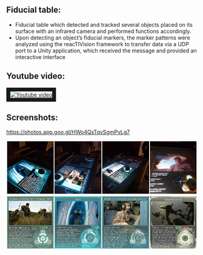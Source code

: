 ## Fiducial table:
* Fiducial table which detected and tracked several objects placed on its surface with an infrared camera and performed functions accordingly. 
* Upon detecting an object’s fiducial markers, the marker patterns were analyzed using the reacTIVision framework to transfer data via a UDP port to a Unity application, which received the message and provided an interactive interface

## Youtube video:
<a href="https://youtu.be/xtChRZFJmA8" target="_blank"><img src="https://img.youtube.com/vi/xtChRZFJmA8/hqdefault.jpg" 
alt="Youtube video" width="240" height="180" border="10" /></a>

## Screenshots: 

https://photos.app.goo.gl/HWo4QsTqvSgmPvLg7

![Screenshot](img/combine1.jpg)
![Screenshot](img/combine2.jpg)




